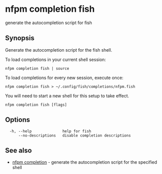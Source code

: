 # nfpm completion fish

generate the autocompletion script for fish

## Synopsis


Generate the autocompletion script for the fish shell.

To load completions in your current shell session:

	nfpm completion fish | source

To load completions for every new session, execute once:

	nfpm completion fish > ~/.config/fish/completions/nfpm.fish

You will need to start a new shell for this setup to take effect.


```
nfpm completion fish [flags]
```

## Options

```
  -h, --help              help for fish
      --no-descriptions   disable completion descriptions
```

## See also

* [nfpm completion](/cmd/nfpm_completion/)	 - generate the autocompletion script for the specified shell

